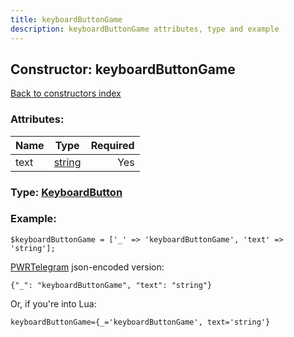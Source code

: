```yaml
---
title: keyboardButtonGame
description: keyboardButtonGame attributes, type and example
---
```

## Constructor: keyboardButtonGame  
[Back to constructors index](index.md)



### Attributes:

| Name     |    Type       | Required |
|----------|:-------------:|---------:|
|text|[string](../types/string.md) | Yes|



### Type: [KeyboardButton](../types/KeyboardButton.md)


### Example:

```
$keyboardButtonGame = ['_' => 'keyboardButtonGame', 'text' => 'string'];
```  

[PWRTelegram](https://pwrtelegram.xyz) json-encoded version:

```
{"_": "keyboardButtonGame", "text": "string"}
```


Or, if you're into Lua:  


```
keyboardButtonGame={_='keyboardButtonGame', text='string'}

```


